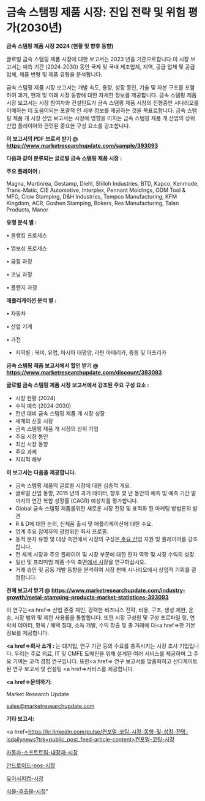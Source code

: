 # 금속 스탬핑 제품 시장: 진입 전략 및 위험 평가(2030년)

<strong>금속 스탬핑 제품 시장 2024 (현황 및 향후 동향)</strong>

글로벌 금속 스탬핑 제품 시장에 대한 보고서는 2023 년을 기준으로합니다.이 시장 보고서는 예측 기간 (2024-2030) 동안 국제 및 국내 제조업체, 지역, 공급 업체 및 공급 업체, 제품 변형 및 제품 유형을 분석합니다.

금속 스탬핑 제품 시장 보고서는 개발 속도, 용량, 성장 동인, 기술 및 자본 구조를 포함하여 과거, 현재 및 미래 시장 동향에 대한 자세한 정보를 제공합니다. 금속 스탬핑 제품 시장 보고서는 시장 참여자와 컨설턴트가 금속 스탬핑 제품 시장의 진행중인 시나리오를 이해하는 데 도움이되는 포괄적 인 세부 정보를 제공하는 것을 목표로합니다. 금속 스탬핑 제품 개 시장 산업 보고서는 시장에 영향을 미치는 금속 스탬핑 제품 개 산업의 상위 산업 플레이어와 관련된 중요한 구성 요소를 강조합니다.



<strong>이 보고서의 PDF 브로셔 받기 @ <a href=https://www.marketresearchupdate.com/sample/393093>https://www.marketresearchupdate.com/sample/393093</a></strong>



<strong>다음과 같이 분류되는 글로벌 금속 스탬핑 제품 시장 :</strong>



<strong>주요 플레이어 :</strong>

Magna, Martinrea, Gestamp, Diehl, Shiloh Industries, BTD, Kapco, Kenmode, Trans-Matic, CIE Automotive, Interplex, Pennant Moldings, ODM Tool & MFG, Clow Stamping, D&H Industries, Tempco Manufacturing, KFM Kingdom, ACR, Goshen Stamping, Bokers, Res Manufacturing, Talan Products, Manor



<strong>유형 분석 별 :</strong>

• 블랭킹 프로세스

• 엠보싱 프로세스

• 굽힘 과정

• 코닝 과정

• 플랜지 과정



<strong>애플리케이션 분석 별 :</strong>

• 자동차

• 산업 기계

• 가전

<ul>
  <li>지역별 : 북미, 유럽, 아시아 태평양, 라틴 아메리카, 중동 및 아프리카</li>
</ul>


<strong>금속 스탬핑 제품 보고서에서 할인 받기 @ <a href=https://www.marketresearchupdate.com/discount/393093>https://www.marketresearchupdate.com/discount/393093</a></strong>



<strong>글로벌 금속 스탬핑 제품 시장 보고서에서 강조된 주요 구성 요소 :</strong>
<ul>
  <li>시장 현황 (2024)</li>
  <li>수익 예측 (2024-2030)</li>
  <li>전년 대비 금속 스탬핑 제품 개 시장 성장</li>
  <li>세계의 신흥 시장</li>
  <li>금속 스탬핑 제품 개 시장의 상위 기업</li>
  <li>주요 시장 동인</li>
  <li>최신 시장 동향</li>
  <li>주요 과제</li>
  <li>지리적 해부</li>
</ul>


<strong>이 보고서는 다음을 제공합니다.</strong>
<ul>
  <li>금속 스탬핑 제품의 글로벌 시장에 대한 심층적 개요.</li>
  <li>글로벌 산업 동향, 2015 년의 과거 데이터, 향후 몇 년 동안의 예측 및 예측 기간 말까지의 연간 복합 성장률 (CAGR) 예상치를 평가합니다.</li>
  <li>Global 금속 스탬핑 제품를위한 새로운 시장 전망 및 표적화 된 마케팅 방법론의 발견</li>
  <li>R &amp; D에 대한 논의, 신제품 출시 및 애플리케이션에 대한 수요.</li>
  <li>업계 주요 참여자의 광범위한 회사 프로필.</li>
  <li>동적 분자 유형 및 대상 측면에서 시장의 구성은<a href=> 주요 산</a>업 자원 및 플레이어를 강조합니다.</li>
  <li>전 세계 시장과 주요 플레이어 및 시장 부문에 대한 환자 역학 및 시장 수익의 성장.</li>
  <li>일반 및 프리미엄 제품 수익 측면<a href=>에서 시</a>장을 연구하십시오.</li>
  <li>거래 승인 및 공동 개발 동향을 분석하여 시장 판매 시나리오에서 상업적 기회를 결정합니다.</li>
</ul>



<strong>전체 보고서 받기 @ <a href=https://www.marketresearchupdate.com/industry-growth/metal-stamping-products-market-statistices-393093>https://www.marketresearchupdate.com/industry-growth/metal-stamping-products-market-statistices-393093</a></strong>

이 연구는<a href=> 산업 존중</a> 체인, 강력한 비즈니스 전략, 비용, 구조, 생성 제한, 운송, 시장 범위 및 제한 사용률을 통합합니다. 또한 시장 구성원 및 구성 프로파일 링, 연락처 데이터, 항목 / 혜택 침대, 소득 개발, 수익 창출 및 총 거래에 대<a href=>한 기본 </a>정보를 제공합니다.



<strong><a href=>회사 소</a>개 :</strong>
는 대기업, 연구 기관 등의 수요를 충족시키는 시장 조사 기업입니다. 우리는 주로 의료, IT 및 CMFE 도메인을 위해 설계된 여러 서비스를 제공하며 그 주요 기여는 고객 경험 연구입니다. 또한<a href=> 연구 보</a>고서를 맞춤화하고 신디케이트 된 연구 보고서 및 컨설팅 <a href=>서비스</a>를 제공합니다.



<strong><a href=>문의하기:</a></strong>

Market Research Update

sales@marketresearchupdate.com



<strong>기타 보고서:</strong>

<a href=https://kr.linkedin.com/pulse/컨포멀-코팅-시장-동향-및-성장-전망-isdailynews?trk=public_post_feed-article-content>컨포멀-코팅-시장</a>

<a href=https://www.linkedin.com/pulse/자동차-소프트트림-내장재-시장-규모-및-성장-2023-trend-tracking-tips-360-analysis/>자동차-소프트트림-내장재-시장</a>

<a href=https://www.linkedin.com/pulse/안드로이드-pos-시장-현재-및-미래-성장-2029-market-matrix-musings-analysis-e0cdf/>안드로이드-pos-시장</a>

<a href=https://www.linkedin.com/pulse/유아시피컵-시장-규모-및-성장-2023-trendsetters-talk-360-analysis-srg8f/>유아시피컵-시장</a>

<a href=https://www.linkedin.com/pulse/식물-추출물-시장-진입-전략-및-위험-평가2030년-trendsetters-talk-360-analysis-x52cf/>식물-추출물-시장</a>"
  
